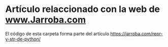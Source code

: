 # Artículo relaccionado con la web de www.Jarroba.com
El código de esta carpeta forma parte del artículo https://jarroba.com/repr-y-str-de-python/
